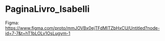 # PaginaLivro_Isabelli
Figma:
https://www.figma.com/proto/mmJOVBx0ejTFdMITZbHxCU/Untitled?node-id=7-7&t=hT1bLOLv1OsLugym-1
 
